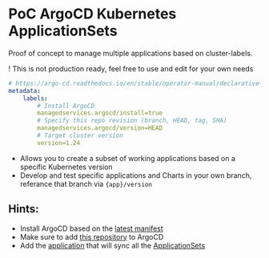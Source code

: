# PoC ArgoCD Kubernetes ApplicationSets

Proof of concept to manage multiple applications based on cluster-labels.

! This is not production ready, feel free to use and edit for your own needs

```yaml
# https://argo-cd.readthedocs.io/en/stable/operator-manual/declarative-setup/#clusters
metadata:
    labels:
        # Install ArgoCD
        managedservices.argocd/install=true 
        # Specify this repo revision (branch, HEAD, tag, SHA)
        managedservices.argocd/version=HEAD 
        # Target cluster version
        version=1.24
```

- Allows you to create a subset of working applications based on a specific Kubernetes version
- Develop and test specific applications and Charts in your own branch, referance that branch via `{app}/version`

## Hints:

- Install ArgoCD based on the [latest manifest](https://raw.githubusercontent.com/argoproj/argo-cd/master/manifests/ha/install.yaml)
- Make sure to add [this repository](applications/1.24/argocd/repositories.yaml) to ArgoCD
- Add the [application](applications/1.24/argocd/application.yaml) that will sync all the [ApplicationSets](applicationSets)
